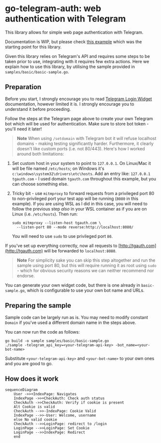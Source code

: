 # go-telegram-auth: web authentication with Telegram

This library allows for simple web page authentication with Telegram. 

Documentation is WIP, but please check [this example](https://github.com/sgzmd/tgauth) which 
was the starting point for this library.

Given this library relies on Telegram's API and requires some steps to be taken prior to use,
integrating with it requires few extra actions.  Here we explain how to use this library, 
by utilising the sample provided in `samples/basic/basic-sample.go`.

## Preparation

Before you start, I strongly encourage you to read [Telegram Login Widget](https://core.telegram.org/widgets/login)
documentation, however limited it is. I strongly encourage you to understand it before proceeding.

Follow the steps at the Telegram page above to create your own Telegram bot which will be used for
authentication. Make sure to store bot token - you'll need it later!

> **Note** When using `/setdomain` with Telegram bot it will refuse localhost domains - making testing
> significantly harder. Furthermore, it clearly doesn't like custom ports (i.e. not 80/443). Here's how I
> worked around both limitations:

1. Set custom host in your system to point to `127.0.0.1`. On Linux/Mac it will be file named `/etc/hosts`;
   on Windows it's `c:\windows\system32\drivers\etc\hosts`. Add an entry like: `127.0.0.1 tgauth.com` - I used domain
   `tgauth.com` throughout this example, but you can choose something else.
2. Tricky bit - use `mitmproxy` to forward requests from a privileged port 80 to non-privileged port your test app
   will be running (`8080` in this example). If you are using WSL as I did in this case, you will need to follow
   the previous step _also_ in your WSL container as if you are on Linux (i.e. `/etc/hosts`). Then run:

    ```shell
    sudo mitmproxy --listen-host tgauth.com \
      --listen-port 80 --mode reverse:http://localhost:8080/
    ```
   You will need to use `sudo` to use privileged port `80`.

If you've set up everything correctly, now all requests to [http://tgauth.com](http://tgauth.com) will be forwarded
to `localhost:8080`.

> **Note**
> For simplicity sake you can skip this step altogether and run the sample using port 80,
> but this will require running it as root using `sudo` - which for obvious security reasons
> we can neither recommend nor endorse.

You can generate your own widget code, but there is one already in `basic-sample.go`, which is configurable
to use your own bot name and URLs.

## Preparing the sample
Sample code can be largely run as is. You may need to modify constant `Domain` if you've used a different domain name in the steps above.


You can now run the code as follows:

```shell
go build -o sample samples/basic/basic-sample.go
./sample -telegram_api_key=<your-telegram-api-key> -bot_name=<your-bot-name>
```

Substitute `<your-telegram-api-key>` and `<your-bot-name>` to your own ones and you are good to go.

## How does it work

```mermaid
sequenceDiagram
    User ->>+IndexPage: Navigates
    IndexPage ->>+CheckAuth: Check auth status
    CheckAuth ->>CheckAuth: Verify if cookie is present
    Alt Cookie is valid
    CheckAuth -->>-IndexPage: Cookie Valid
    IndexPage -->>-User: Welcome, username
    else No valid cookie
    CheckAuth -->>LoginPage: redirect to /login
    LoginPage -->>LoginPage: Set Cookie
    LoginPage -->>IndexPage: Redirect
    end
```
